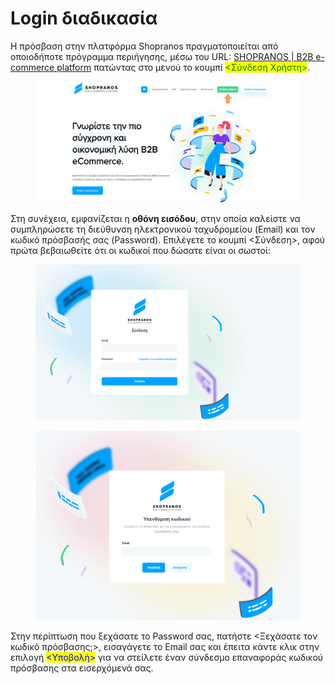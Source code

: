 # Login διαδικασία

Η πρόσβαση στην πλατφόρμα Shopranos πραγματοποιείται από οποιοδήποτε πρόγραμμα περιήγησης, μέσω του URL: [SHOPRANOS | B2B e-commerce platform](https://shopranos.gr/) πατώντας στο μενού το κουμπί <mark style="color:green;"><Σύνδεση Χρήστη></mark>.

<figure><img src=".gitbook/assets/ScreenHunter 01.png" alt=""><figcaption></figcaption></figure>

Στη συνέχεια, εμφανίζεται η **οθόνη εισόδου**, στην οποία καλείστε να συμπληρώσετε τη διεύθυνση ηλεκτρονικού ταχυδρομείου (Email) και τον κωδικό πρόσβασής σας (Password). Επιλέγετε το κουμπί <Σύνδεση>, αφού πρώτα βεβαιωθείτε ότι οι κωδικοί που δώσατε είναι οι σωστοί:

<div>

<figure><img src=".gitbook/assets/ScreenHunter 02.png" alt=""><figcaption></figcaption></figure>

 

<figure><img src=".gitbook/assets/ScreenHunter 03.png" alt=""><figcaption></figcaption></figure>

</div>



Στην περίπτωση που ξεχάσατε το Password σας, πατήστε <Ξεχάσατε τον κωδικό πρόσβασης;>, εισαγάγετε το Email σας και έπειτα κάντε κλικ στην επιλογή <mark style="color:blue;"><Υποβολή></mark> για να στείλετε έναν σύνδεσμο επαναφοράς κωδικού πρόσβασης στα εισερχόμενά σας.
